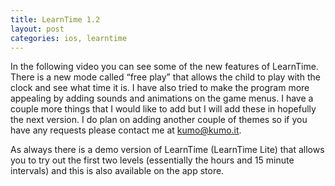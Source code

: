 ```yaml
---
title: LearnTime 1.2
layout: post
categories: ios, learntime
---
```

In the following video you can see some of the new features of LearnTime. There is a new mode called “free play” that allows the child to play with the clock and see what time it is. I have also tried to make the program more appealing by adding sounds and animations on the game menus. I have a couple more things that I would like to add but I will add these in hopefully the next version. I do plan on adding another couple of themes so if you have any requests please contact me at kumo@kumo.it.

As always there is a demo version of LearnTime (LearnTime Lite) that allows you to try out the first two levels (essentially the hours and 15 minute intervals) and this is also available on the app store.

<object width="480" height="385"><param name="movie" value="http://www.youtube.com/v/WsOW2GZRPZw&amp;hl=en&amp;fs=1"><param name="allowFullScreen" value="true"><param name="allowscriptaccess" value="always"><embed src="http://www.youtube.com/v/WsOW2GZRPZw&amp;hl=en&amp;fs=1" type="application/x-shockwave-flash" allowscriptaccess="always" allowfullscreen="true" width="480" height="385"></object>
